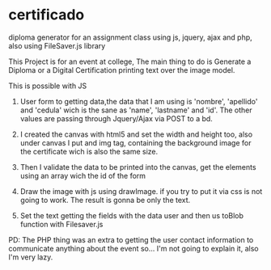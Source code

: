 # certificado
diploma generator for an assignment class using js, jquery, ajax and php, also using FileSaver.js library 


This Project is for an event at college, The main thing to do is Generate a Diploma or a Digital Certification
printing text over the image model.

This is possible with JS

1. User form to getting data,the data that I am using is 'nombre', 'apellido' and 'cedula' wich is the sane as 'name',
'lastname' and 'id'. The other values are passing through Jquery/Ajax via POST to a bd.

2. I created the canvas with html5 and set the width and height too, also under canvas I put and img tag, containing
the background image for the certificate wich is also the same size.

3. Then I validate the data to be printed into the canvas, get the elements using an array wich the id of the form

4. Draw the image with js using drawImage. if you try to put it via css is not going to work. The result is gonna be
only the text.

5. Set the text getting the fields with the data user and then us toBlob function with Filesaver.js

PD: The PHP thing was an extra to getting the user contact information to communicate anything about the event
so... I'm not going to explain it, also I'm very lazy.
